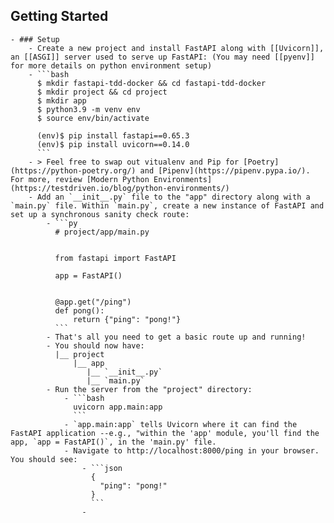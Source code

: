 ## Getting Started
	- ### Setup
		- Create a new project and install FastAPI along with [[Uvicorn]], an [[ASGI]] server used to serve up FastAPI: (You may need [[pyenv]] for more details on python environment setup)
		- ```bash
		  $ mkdir fastapi-tdd-docker && cd fastapi-tdd-docker
		  $ mkdir project && cd project
		  $ mkdir app
		  $ python3.9 -m venv env
		  $ source env/bin/activate
		  
		  (env)$ pip install fastapi==0.65.3
		  (env)$ pip install uvicorn==0.14.0
		  ```
		- > Feel free to swap out vitualenv and Pip for [Poetry](https://python-poetry.org/) and [Pipenv](https://pipenv.pypa.io/). For more, review [Modern Python Environments](https://testdriven.io/blog/python-environments/)
		- Add an `__init__.py` file to the "app" directory along with a `main.py` file. Within `main.py`, create a new instance of FastAPI and set up a synchronous sanity check route:
			- ```py
			  # project/app/main.py
			  
			  
			  from fastapi import FastAPI
			  
			  app = FastAPI()
			  
			  
			  @app.get("/ping")
			  def pong():
			      return {"ping": "pong!"}
			  ```
			- That's all you need to get a basic route up and running!
			- You should now have:
			  |__ project  
			      |__ app
			         |__ `__init__.py`
			         |__ `main.py`
			- Run the server from the "project" directory:
				- ```bash
				  uvicorn app.main:app
				  ```
				- `app.main:app` tells Uvicorn where it can find the FastAPI application --e.g., "within the 'app' module, you'll find the app, `app = FastAPI()`, in the 'main.py' file.
				- Navigate to http://localhost:8000/ping in your browser. You should see:
					- ```json
					  {
					    "ping": "pong!"
					  }
					  ```
					-